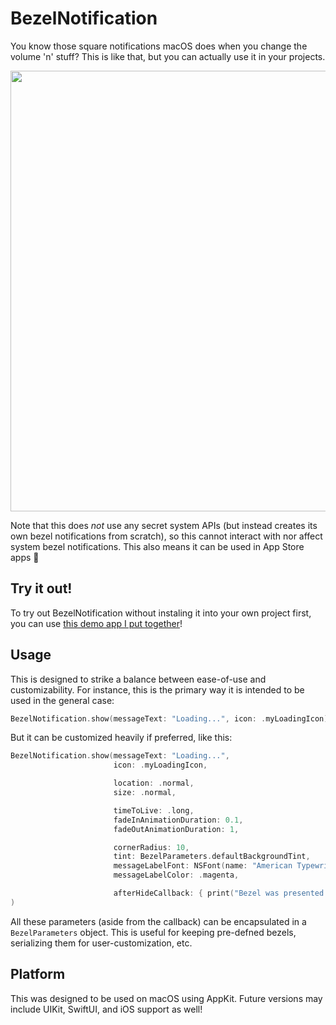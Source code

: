# BezelNotification #

You know those square notifications macOS does when you change the volume 'n' stuff? This is like that, but you can actually use it in your projects.

<img src="https://i.imgur.com/zwIa2K4.png" width="705" />

Note that this does _not_ use any secret system APIs (but instead creates its own bezel notifications from scratch), so this cannot interact with nor affect system bezel notifications. This also means it can be used in App Store apps 🥳


## Try it out! ##

To try out BezelNotification without instaling it into your own project first, you can use [this demo app I put together](https://github.com/KyLeggiero/BezelNotification-Demo-App)!


## Usage ##

This is designed to strike a balance between ease-of-use and customizability. For instance, this is the primary way it is intended to be used in the general case:

```Swift
BezelNotification.show(messageText: "Loading...", icon: .myLoadingIcon)
```


But it can be customized heavily if preferred, like this:

```Swift
BezelNotification.show(messageText: "Loading...",
                       icon: .myLoadingIcon,

                       location: .normal,
                       size: .normal,

                       timeToLive: .long,
                       fadeInAnimationDuration: 0.1,
                       fadeOutAnimationDuration: 1,

                       cornerRadius: 10,
                       tint: BezelParameters.defaultBackgroundTint,
                       messageLabelFont: NSFont(name: "American Typewriter", size: 20)!,
                       messageLabelColor: .magenta,

                       afterHideCallback: { print("Bezel was presented successfully") }
)
```

All these parameters (aside from the callback) can be encapsulated in a `BezelParameters` object. This is useful for keeping pre-defned bezels, serializing them for user-customization, etc.



## Platform ##

This was designed to be used on macOS using AppKit. Future versions may include UIKit, SwiftUI, and iOS support as well!
